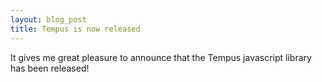 ```yaml
---
layout: blog_post
title: Tempus is now released
---
```

<p>
    It gives me great pleasure to announce that the Tempus javascript library has been released!
</p>